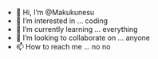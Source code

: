 - 👋 Hi, I’m @Makukunesu
- 👀 I’m interested in ... coding   
- 🌱 I’m currently learning ... everything
- 💞️ I’m looking to collaborate on ... anyone
- 📫 How to reach me ... no no

<!---
Makukunesu/Makukunesu is a ✨ special ✨ repository because its `README.md` (this file) appears on your GitHub profile.
You can click the Preview link to take a look at your changes.
--->
